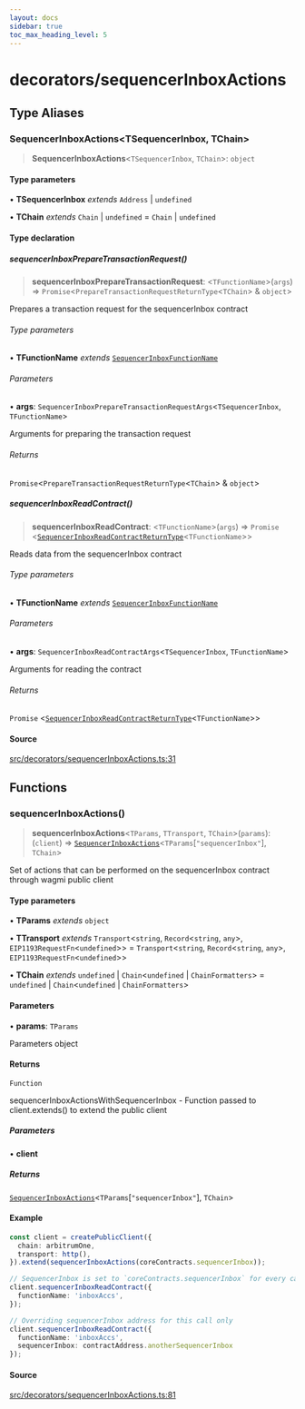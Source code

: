 ```yaml
---
layout: docs
sidebar: true
toc_max_heading_level: 5
---
```


# decorators/sequencerInboxActions

## Type Aliases

### SequencerInboxActions\<TSequencerInbox, TChain\>

> **SequencerInboxActions**\<`TSequencerInbox`, `TChain`\>: `object`

#### Type parameters

• **TSequencerInbox** *extends* `Address` \| `undefined`

• **TChain** *extends* `Chain` \| `undefined` = `Chain` \| `undefined`

#### Type declaration

##### sequencerInboxPrepareTransactionRequest()

> **sequencerInboxPrepareTransactionRequest**: \<`TFunctionName`\>(`args`) => `Promise`\<`PrepareTransactionRequestReturnType`\<`TChain`\> & `object`\>

Prepares a transaction request for the sequencerInbox contract

###### Type parameters

• **TFunctionName** *extends* [`SequencerInboxFunctionName`](../sequencerInboxPrepareTransactionRequest.md#sequencerinboxfunctionname)

###### Parameters

• **args**: `SequencerInboxPrepareTransactionRequestArgs`\<`TSequencerInbox`, `TFunctionName`\>

Arguments for preparing the transaction request

###### Returns

`Promise`\<`PrepareTransactionRequestReturnType`\<`TChain`\> & `object`\>

##### sequencerInboxReadContract()

> **sequencerInboxReadContract**: \<`TFunctionName`\>(`args`) => `Promise` \<[`SequencerInboxReadContractReturnType`](../sequencerInboxReadContract.md#sequencerinboxreadcontractreturntypetfunctionname)\<`TFunctionName`\>\>

Reads data from the sequencerInbox contract

###### Type parameters

• **TFunctionName** *extends* [`SequencerInboxFunctionName`](../sequencerInboxPrepareTransactionRequest.md#sequencerinboxfunctionname)

###### Parameters

• **args**: `SequencerInboxReadContractArgs`\<`TSequencerInbox`, `TFunctionName`\>

Arguments for reading the contract

###### Returns

`Promise` \<[`SequencerInboxReadContractReturnType`](../sequencerInboxReadContract.md#sequencerinboxreadcontractreturntypetfunctionname)\<`TFunctionName`\>\>

#### Source

[src/decorators/sequencerInboxActions.ts:31](https://github.com/anegg0/arbitrum-orbit-sdk/blob/1aa2030374f41bb1bf01834ef0c05d2e6663f5e5/src/decorators/sequencerInboxActions.ts#L31)

## Functions

### sequencerInboxActions()

> **sequencerInboxActions**\<`TParams`, `TTransport`, `TChain`\>(`params`): (`client`) => [`SequencerInboxActions`](sequencerInboxActions.md#sequencerinboxactionstsequencerinboxtchain)\<`TParams`\[`"sequencerInbox"`\], `TChain`\>

Set of actions that can be performed on the sequencerInbox contract through wagmi public client

#### Type parameters

• **TParams** *extends* `object`

• **TTransport** *extends* `Transport`\<`string`, `Record`\<`string`, `any`\>, `EIP1193RequestFn`\<`undefined`\>\> = `Transport`\<`string`, `Record`\<`string`, `any`\>, `EIP1193RequestFn`\<`undefined`\>\>

• **TChain** *extends* `undefined` \| `Chain`\<`undefined` \| `ChainFormatters`\> = `undefined` \| `Chain`\<`undefined` \| `ChainFormatters`\>

#### Parameters

• **params**: `TParams`

Parameters object

#### Returns

`Function`

sequencerInboxActionsWithSequencerInbox - Function passed to client.extends() to extend the public client

##### Parameters

• **client**

##### Returns

[`SequencerInboxActions`](sequencerInboxActions.md#sequencerinboxactionstsequencerinboxtchain)\<`TParams`\[`"sequencerInbox"`\], `TChain`\>

#### Example

```ts
const client = createPublicClient({
  chain: arbitrumOne,
  transport: http(),
}).extend(sequencerInboxActions(coreContracts.sequencerInbox));

// SequencerInbox is set to `coreContracts.sequencerInbox` for every call
client.sequencerInboxReadContract({
  functionName: 'inboxAccs',
});

// Overriding sequencerInbox address for this call only
client.sequencerInboxReadContract({
  functionName: 'inboxAccs',
  sequencerInbox: contractAddress.anotherSequencerInbox
});
```

#### Source

[src/decorators/sequencerInboxActions.ts:81](https://github.com/anegg0/arbitrum-orbit-sdk/blob/1aa2030374f41bb1bf01834ef0c05d2e6663f5e5/src/decorators/sequencerInboxActions.ts#L81)
